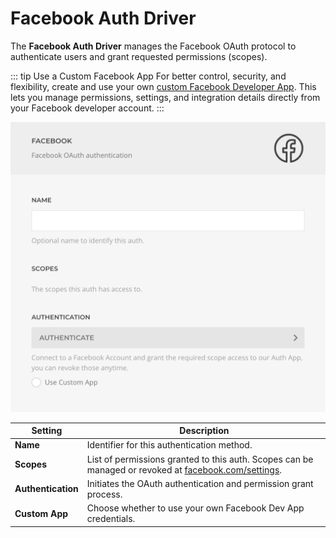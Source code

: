 # Facebook Auth Driver

The **Facebook Auth Driver** manages the Facebook OAuth protocol to authenticate users and grant requested permissions (scopes).

::: tip Use a Custom Facebook App
For better control, security, and flexibility, create and use your own [custom Facebook Developer App](../custom-facebook-dev-app). This lets you manage permissions, settings, and integration details directly from your Facebook developer account.
:::

![Facebook Auth Driver](../assets/driver-facebook.webp)

| Setting            | Description                                                                                                                                                                             |
| ------------------ | --------------------------------------------------------------------------------------------------------------------------------------------------------------------------------------- |
| **Name**           | Identifier for this authentication method.                                                                                                                                              |
| **Scopes**         | List of permissions granted to this auth. Scopes can be managed or revoked at [facebook.com/settings](https://www.facebook.com/settings?tab=business_tools&ref=business_login_reentry). |
| **Authentication** | Initiates the OAuth authentication and permission grant process.                                                                                                                        |
| **Custom App**     | Choose whether to use your own Facebook Dev App credentials.                                                                                                                            |
